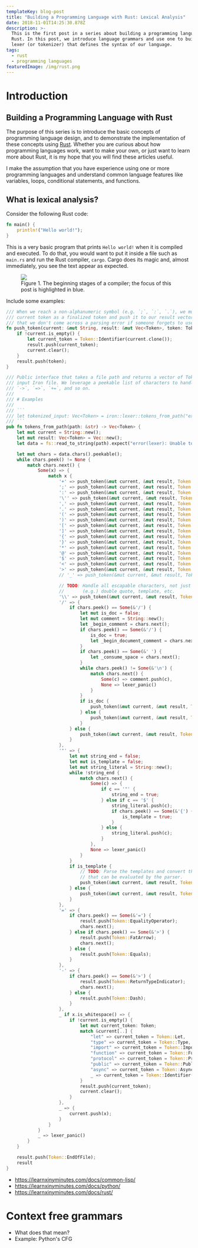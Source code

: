```yaml
---
templateKey: blog-post
title: "Building a Programming Language with Rust: Lexical Analysis"
date: 2018-11-01T14:25:30.878Z
description: >-
  This is the first post in a series about building a programming language with
  Rust. In this post, we introduce language grammars and use one to build a
  lexer (or tokenizer) that defines the syntax of our language.
tags:
  - rust
  - programming languages
featuredImage: /img/rust.png
---
```


# Introduction

## Building a Programming Language with Rust

The purpose of this series is to introduce the basic concepts of programming language design, and to demonstrate 
the implementation of these concepts using [Rust](https://www.rust-lang.org/). Whether you are curious about how programming languages work, 
want to make your own, or just want to learn more about Rust, it is my hope that you will find these articles useful.

I make the assumption that you have experience using one or more programming languages and understand common
language features like variables, loops, conditional statements, and functions.

## What is lexical analysis?

Consider the following Rust code:

```rust
fn main() {
    println!("Hello world!");
}
```

This is a very basic program that prints `Hello world!` when it is compiled and executed. To do that,
you would want to put it inside a file such as `main.rs` and run the Rust compiler, `cargo`. Cargo
does its magic and, almost immediately, you see the text appear as expected.

<figure>
    <img class="post-image" src="/img/compiler.png" />
    <figcaption>Figure 1. The beginning stages of a compiler; the focus of this post is highlighted in blue.</figcaption>
</figure>

Include some examples:

```rust
/// When we reach a non-alphanumeric symbol (e.g. `;`, `:`, `.`), we must treat the previous
/// current token as a finalized token and push it to our result vector accordingly. This ensures
/// that we don't come across a parsing error if someone forgets to use spaces as intended.
fn push_token(current: &mut String, result: &mut Vec<Token>, token: Token) {
    if !current.is_empty() {
        let current_token = Token::Identifier(current.clone());
        result.push(current_token);
        current.clear();
    }
    result.push(token);
}
```

```rust
/// Public interface that takes a file path and returns a vector of Tokens corresponding to that
/// input Iron file. We leverage a peekable list of characters to handle complex tokens like
/// `->`, `=>`, `+=`, and so on.
///
/// # Examples
///
/// ```
/// let tokenized_input: Vec<Token> = iron::lexer::tokens_from_path("example.fe");
/// ```
pub fn tokens_from_path(path: &str) -> Vec<Token> {
    let mut current = String::new();
    let mut result: Vec<Token> = Vec::new();
    let data = fs::read_to_string(path).expect("error(lexer): Unable to read file.");

    let mut chars = data.chars().peekable();
    while chars.peek() != None {
        match chars.next() {
            Some(x) => {
                match x {
                    '+' => push_token(&mut current, &mut result, Token::Plus),
                    ';' => push_token(&mut current, &mut result, Token::Delimiter),
                    ':' => push_token(&mut current, &mut result, Token::OfTypeIndicator),
                    '\'' => push_token(&mut current, &mut result, Token::SingleQuote),
                    ',' => push_token(&mut current, &mut result, Token::Comma),
                    '.' => push_token(&mut current, &mut result, Token::Dot),
                    '(' => push_token(&mut current, &mut result, Token::OpenParen),
                    ')' => push_token(&mut current, &mut result, Token::CloseParen),
                    '[' => push_token(&mut current, &mut result, Token::OpenBracket),
                    ']' => push_token(&mut current, &mut result, Token::CloseBracket),
                    '{' => push_token(&mut current, &mut result, Token::OpenBrace),
                    '}' => push_token(&mut current, &mut result, Token::CloseBrace),
                    '*' => push_token(&mut current, &mut result, Token::Asterisk),
                    '@' => push_token(&mut current, &mut result, Token::At),
                    '$' => push_token(&mut current, &mut result, Token::Template),
                    '<' => push_token(&mut current, &mut result, Token::LessThan),
                    '>' => push_token(&mut current, &mut result, Token::GreaterThan),
                    // '_' => push_token(&mut current, &mut result, Token::Underscore),

                    // TODO: Handle all escapable characters, not just the backslash.
                    //       (e.g.) double quote, template, etc.
                    '\\' => push_token(&mut current, &mut result, Token::BackSlash),
                    '/' => {
                        if chars.peek() == Some(&'/') {
                            let mut is_doc = false;
                            let mut comment = String::new();
                            let _begin_comment = chars.next();
                            if chars.peek() == Some(&'/') {
                                is_doc = true;
                                let _begin_document_comment = chars.next();
                            }
                            if chars.peek() == Some(&' ') {
                                let _consume_space = chars.next();
                            }
                            while chars.peek() != Some(&'\n') {
                                match chars.next() {
                                    Some(c) => comment.push(c),
                                    None => lexer_panic()
                                }
                            }
                            if is_doc {
                                push_token(&mut current, &mut result, Token::DocumentComment(comment));
                            } else {
                                push_token(&mut current, &mut result, Token::LineComment(comment));
                            }
                        } else {
                            push_token(&mut current, &mut result, Token::ForwardSlash);
                        }
                    },
                    '"' => {
                        let mut string_end = false;
                        let mut is_template = false;
                        let mut string_literal = String::new();
                        while !string_end {
                            match chars.next() {
                                Some(c) => {
                                    if c == '"' {
                                        string_end = true;
                                    } else if c == '$' {
                                        string_literal.push(c);
                                        if chars.peek() == Some(&'{') {
                                            is_template = true;
                                        }
                                    } else {
                                        string_literal.push(c);
                                    }
                                },
                                None => lexer_panic()
                            }
                        }
                        if is_template {
                            // TODO: Parse the templates and convert them to vectors of Tokens
                            // that can be evaluated by the parser.
                            push_token(&mut current, &mut result, Token::TemplateString(string_literal));
                        } else {
                            push_token(&mut current, &mut result, Token::StringLiteral(string_literal));
                        }
                    },
                    '=' => {
                        if chars.peek() == Some(&'=') {
                            result.push(Token::EqualityOperator);
                            chars.next();
                        } else if chars.peek() == Some(&'>') {
                            result.push(Token::FatArrow);
                            chars.next();
                        } else {
                            result.push(Token::Equals);
                        }
                    },
                    '-' => {
                        if chars.peek() == Some(&'>') {
                            result.push(Token::ReturnTypeIndicator);
                            chars.next();
                        } else {
                            result.push(Token::Dash);
                        }
                    },
                    _ if x.is_whitespace() => {
                        if !current.is_empty() {
                            let mut current_token: Token;
                            match &current[..] {
                                "let" => current_token = Token::Let,
                                "type" => current_token = Token::Type,
                                "import" => current_token = Token::Import,
                                "function" => current_token = Token::Function,
                                "protocol" => current_token = Token::Protocol,
                                "public" => current_token = Token::Public,
                                "async" => current_token = Token::Async,
                                _ => current_token = Token::Identifier(current.clone())
                            }
                            result.push(current_token);
                            current.clear();
                        }
                    },
                    _ => {
                        current.push(x);
                    }
                }
            }
            _ => lexer_panic()
        }
    }

    result.push(Token::EndOfFile);
    result
}

```

* https://learnxinyminutes.com/docs/common-lisp/
* https://learnxinyminutes.com/docs/python/
* https://learnxinyminutes.com/docs/rust/

# Context free grammars

* What does that mean?
* Example: Python's CFG
